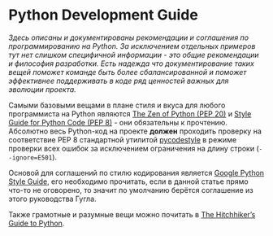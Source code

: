 
# Python Development Guide

*Здесь описаны и документированы рекомендации и соглашения по программированию на Python.
За исключением отдельных примеров тут нет слишком специфичной информации - это общие
рекомендации и философия разработки. Есть надежда что документирование таких вещей
поможет команде быть более сбалансированной и поможет эффективнее поддерживать в коде
ряд ценностей важных для эволюции проекта.*


Самыми базовыми вещами в плане стиля и вкуса для любого программиста на Python
являются [The Zen of Python (PEP 20)][pep20] и [Style Guide for Python Code (PEP 8)][pep8] -
они обязательны к прочтению. Абсолютно весь Python-код на проекте **должен** проходить
проверку на соответствие PEP 8 стандартной утилитой [pycodestyle][pycodestyle]
в режиме проверки всех ошибок за исключением ограничения на длину строки (`--ignore=E501`).

Основой для соглашений по стилю кодирования является [Google Python Style Guide][googlepyguide],
его необходимо прочитать, если в данной статье прямо что-то не оговорено,
то значит по умолчанию берётся соглашение из этого руководства Гугла.

Также грамотные и разумные вещи можно почитать в [The Hitchhiker’s Guide to Python][hitchhiker].


[pep20]: https://www.python.org/dev/peps/pep-0020/
[pep8]: https://www.python.org/dev/peps/pep-0008/
[pycodestyle]: https://pypi.org/project/pycodestyle/
[googlepyguide]: https://github.com/google/styleguide/blob/gh-pages/pyguide.md
[hitchhiker]: https://docs.python-guide.org/
